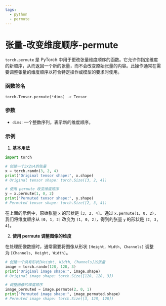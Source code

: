 ```yaml
---
tags:
  - python
  - permute
---
```


# 张量-改变维度顺序-permute

`torch.permute` 是 PyTorch 中用于更改张量维度顺序的函数。它允许你指定维度的新顺序，从而返回一个新的张量，而不会改变原始张量的内容。此操作通常在需要调整张量的维度顺序以符合特定操作或模型的要求时使用。

### 函数签名

```python
torch.Tensor.permute(*dims) -> Tensor
```

### 参数

- `dims`: 一个整数序列，表示新的维度顺序。

### 示例

1. **基本用法**

```python
import torch

# 创建一个3x2x4的张量
x = torch.randn(3, 2, 4)
print("Original tensor shape:", x.shape)
# Original tensor shape: torch.Size([3, 2, 4])

# 使用 permute 改变维度顺序
y = x.permute(1, 0, 2)
print("Permuted tensor shape:", y.shape)
# Permuted tensor shape: torch.Size([2, 3, 4])
```

在上面的示例中，原始张量 `x` 的形状是 `[3, 2, 4]`。通过 `x.permute(1, 0, 2)`，我们将维度顺序从 `[0, 1, 2]` 改变为 `[1, 0, 2]`，得到的张量 `y` 的形状是 `[2, 3, 4]`。

2. **使用 permute 调整图像的维度**

在处理图像数据时，通常需要将图像从形状 `[Height, Width, Channels]` 调整为 `[Channels, Height, Width]`。

```python
# 创建一个具有形状[Height, Width, Channels]的张量
image = torch.randn(128, 128, 3)
print("Original image shape:", image.shape)
# Original image shape: torch.Size([128, 128, 3])

# 调整图像的维度顺序
image_permuted = image.permute(2, 0, 1)
print("Permuted image shape:", image_permuted.shape)
# Permuted image shape: torch.Size([3, 128, 128])
```

